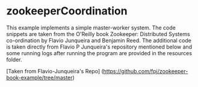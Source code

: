 # zookeeperCoordination

This example implements a simple master-worker system. The code snippets are taken from the O'Reilly book Zookeeper: Distributed Systems co-ordination
by Flavio Junqueira and Benjamin Reed. The additional code is taken directly from Flavio P Junqueira's repository mentioned below and some running logs 
after running the program are provided in the resources folder. 


[Taken from Flavio-Junqueira's Repo] (https://github.com/fpj/zookeeper-book-example/tree/master)
